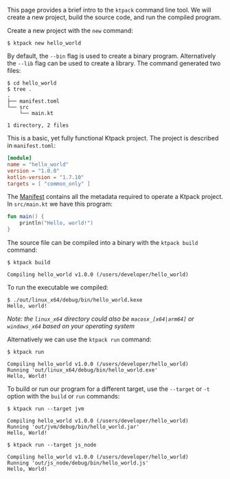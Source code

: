 This page provides a brief intro to the `ktpack` command line tool.
We will create a new project, build the source code, and run the compiled program.

Create a new project with the `new` command:

```shell
$ ktpack new hello_world
```

By default, the `--bin` flag is used to create a binary program.
Alternatively the `--lib` flag can be used to create a library.
The command generated two files:

```
$ cd hello_world
$ tree .
.
├── manifest.toml
└── src
    └── main.kt

1 directory, 2 files
```

This is a basic, yet fully functional Ktpack project.
The project is described in `manifest.toml`:

```toml
[module]
name = "hello_world"
version = "1.0.0"
kotlin-version = "1.7.10"
targets = [ "common_only" ]
```

The [Manifest]() contains all the metadata required to operate a Ktpack project.
In `src/main.kt` we have this program:

```kotlin
fun main() {
    println("Hello, world!")
}
```

The source file can be compiled into a binary with the `ktpack build` command:

```shell
$ ktpack build

Compiling hello_world v1.0.0 (/users/developer/hello_world)
```

To run the executable we compiled:

```shell
$ ./out/linux_x64/debug/bin/hello_world.kexe
Hello, world!
```
_Note: the `linux_x64` directory could also be `macosx_[x64|arm64]` or `windows_x64` based on your operating system_

Alternatively we can use the `ktpack run` command:

```shell
$ ktpack run

Compiling hello_world v1.0.0 (/users/developer/hello_world)
Running 'out/linux_x64/debug/bin/hello_world.exe'
Hello, World!
```

To build or run our program for a different target, use the `--target` or `-t` option with the `build` or `run` commands:

```shell
$ ktpack run --target jvm

Compiling hello_world v1.0.0 (/users/developer/hello_world)
Running 'out/jvm/debug/bin/hello_world.jar'
Hello, World!
```

```shell
$ ktpack run --target js_node

Compiling hello_world v1.0.0 (/users/developer/hello_world)
Running 'out/js_node/debug/bin/hello_world.js'
Hello, World!
```
